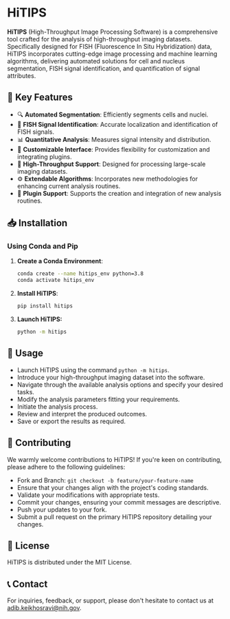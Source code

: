 # HiTIPS

**HiTIPS** (High-Throughput Image Processing Software) is a comprehensive tool crafted for the analysis of high-throughput imaging datasets. Specifically designed for FISH (Fluorescence In Situ Hybridization) data, HiTIPS incorporates cutting-edge image processing and machine learning algorithms, delivering automated solutions for cell and nucleus segmentation, FISH signal identification, and quantification of signal attributes.

## 🌟 Key Features

- 🔍 **Automated Segmentation**: Efficiently segments cells and nuclei.
- 📍 **FISH Signal Identification**: Accurate localization and identification of FISH signals.
- 📊 **Quantitative Analysis**: Measures signal intensity and distribution.
- 🎨 **Customizable Interface**: Provides flexibility for customization and integrating plugins.
- 🚀 **High-Throughput Support**: Designed for processing large-scale imaging datasets.
- ⚙️ **Extendable Algorithms**: Incorporates new methodologies for enhancing current analysis routines.
- 🧩 **Plugin Support**: Supports the creation and integration of new analysis routines.

## 📥 Installation

### Using Conda and Pip

1. **Create a Conda Environment**:
   ```bash
   conda create --name hitips_env python=3.8
   conda activate hitips_env
   
2. **Install HiTIPS**:
   ```bash
   pip install hitips
   
4. **Launch HiTIPS:**
   ```bash
   python -m hitips
   
## 🚀 Usage

- Launch HiTIPS using the command `python -m hitips`.
- Introduce your high-throughput imaging dataset into the software.
- Navigate through the available analysis options and specify your desired tasks.
- Modify the analysis parameters fitting your requirements.
- Initiate the analysis process.
- Review and interpret the produced outcomes.
- Save or export the results as required.

## 🤝 Contributing

We warmly welcome contributions to HiTIPS! If you're keen on contributing, please adhere to the following guidelines:
- Fork and Branch: `git checkout -b feature/your-feature-name`
- Ensure that your changes align with the project's coding standards.
- Validate your modifications with appropriate tests.
- Commit your changes, ensuring your commit messages are descriptive.
- Push your updates to your fork.
- Submit a pull request on the primary HiTIPS repository detailing your changes.

## 📜 License

HiTIPS is distributed under the MIT License.

## 📞 Contact
For inquiries, feedback, or support, please don't hesitate to contact us at adib.keikhosravi@nih.gov.
